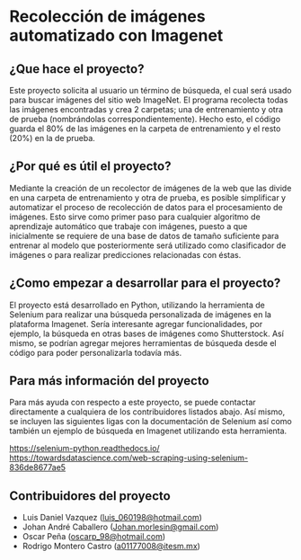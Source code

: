# Recolección de imágenes automatizado con Imagenet

## ¿Que hace el proyecto?
Este proyecto solicita al usuario un término de búsqueda, el cual será usado para buscar imágenes del sitio web ImageNet. El programa recolecta todas las imágenes encontradas y crea 2 carpetas; una de entrenamiento y otra de prueba (nombrándolas correspondientemente). Hecho esto, el código guarda el 80% de las imágenes en la carpeta de entrenamiento y el resto (20%) en la de prueba.

## ¿Por qué es útil el proyecto?
Mediante la creación de un recolector de imágenes de la web que las divide en una carpeta de entrenamiento y otra de prueba, es posible simplificar y automatizar el proceso de recolección de datos para el procesamiento de imágenes. Esto sirve como primer paso para cualquier algoritmo de aprendizaje automático que trabaje con imágenes, puesto a que inicialmente se requiere de una base de datos de tamaño suficiente para entrenar al modelo que posteriormente será utilizado como clasificador de imágenes o para realizar predicciones relacionadas con éstas. 

## ¿Como empezar a desarrollar para el proyecto?
El proyecto está desarrollado en Python, utilizando la herramienta de Selenium para realizar una búsqueda personalizada de imágenes en la plataforma Imagenet. Sería interesante agregar funcionalidades, por ejemplo, la búsqueda en otras bases de imágenes como Shutterstock. Así mismo, se podrían agregar mejores herramientas de búsqueda desde el código para poder personalizarla todavía más.

## Para más información del proyecto
Para más ayuda con respecto a este proyecto, se puede contactar directamente a cualquiera de los contribuidores listados abajo. Así mismo, se incluyen las siguientes ligas con la documentación de Selenium así como también un ejemplo de búsqueda en Imagenet utilizando esta herramienta. 

https://selenium-python.readthedocs.io/
https://towardsdatascience.com/web-scraping-using-selenium-836de8677ae5

## Contribuidores del proyecto
- Luis Daniel Vazquez (luis_060198@hotmail.com)
- Johan André Caballero (Johan.morlesin@gmail.com)
- Oscar Peña (oscarp_98@hotmail.com)
- Rodrigo Montero Castro (a01177008@itesm.mx)

